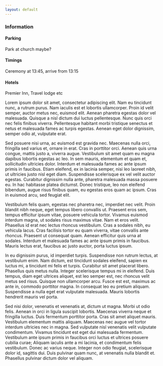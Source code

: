 ```yaml
---
layout: default
---
```


### Information


#### Parking

Park at church maybe?

#### Timings

Ceremony at 13:45, arrive from 13:15

#### Hotels

Premier Inn, Travel lodge etc

Lorem ipsum dolor sit amet, consectetur adipiscing elit. Nam eu tincidunt nunc, a rutrum purus. Nam iaculis est et lobortis ullamcorper. Proin id velit semper, auctor metus nec, euismod elit. Aenean pharetra egestas dolor vel malesuada. Quisque a nisl dictum dui luctus pellentesque. Nunc quis orci nec felis finibus viverra. Pellentesque habitant morbi tristique senectus et netus et malesuada fames ac turpis egestas. Aenean eget dolor dignissim, semper odio at, vulputate erat.

Sed posuere nisi urna, ac euismod est gravida nec. Maecenas nulla orci, fringilla sed varius et, ornare in erat. Cras in porttitor orci. Aenean quis urna congue, mattis justo a, viverra augue. Vestibulum sit amet quam eu magna dapibus lobortis egestas ac leo. In sem mauris, elementum et quam et, sollicitudin ultricies dolor. Interdum et malesuada fames ac ante ipsum primis in faucibus. Etiam eleifend, ex in lacinia semper, nisi leo laoreet nibh, ut ultricies justo nisl eget diam. Suspendisse scelerisque ex vel velit auctor egestas. Curabitur dignissim nulla ante, pharetra malesuada massa posuere eu. In hac habitasse platea dictumst. Donec tristique, leo non eleifend bibendum, augue risus finibus quam, eu egestas eros quam ac ipsum. Cras in euismod arcu, sed feugiat elit.

Vestibulum felis quam, egestas nec pharetra nec, imperdiet nec velit. Proin blandit nibh neque, eget tempus libero convallis ut. Praesent eros sem, tempus efficitur ipsum vitae, posuere vehicula tortor. Vivamus euismod interdum magna, ut sodales risus maximus vitae. Nam et eros velit. Phasellus id erat nec lectus rhoncus vestibulum. Cras a sodales nibh, eu vehicula lacus. Cras facilisis tortor eu quam viverra, vitae convallis ante rhoncus. Praesent ut consequat quam. Aenean efficitur quis urna at sodales. Interdum et malesuada fames ac ante ipsum primis in faucibus. Mauris lectus erat, faucibus ac justo auctor, porta luctus ipsum.

In eu dignissim purus, id imperdiet turpis. Suspendisse non rutrum lectus, at vestibulum enim. Nam dictum, est tincidunt sodales eleifend, sapien ex luctus mi, a tincidunt mi felis et turpis. Curabitur sit amet placerat libero. Phasellus quis metus nulla. Integer scelerisque tempus mi in eleifend. Duis tempus, diam eget ultrices aliquet, est leo semper est, nec rhoncus velit metus sed risus. Quisque non ullamcorper arcu. Fusce est est, maximus ac ante in, commodo porttitor magna. In consequat leo eu pretium aliquam. Suspendisse a nulla eget erat vulputate malesuada. Mauris lobortis hendrerit mauris vel porta.

Sed nisi dolor, venenatis et venenatis at, dictum ut magna. Morbi ut odio felis. Aenean in orci in ligula suscipit lobortis. Maecenas viverra neque et fringilla luctus. Duis fermentum porttitor porta. Cras sit amet aliquet mauris. Vestibulum elementum mattis aliquam. Maecenas nec augue vel tortor interdum ultricies nec in magna. Sed vulputate nisl venenatis velit vulputate condimentum. Vivamus tincidunt est eget dui malesuada fermentum. Vestibulum ante ipsum primis in faucibus orci luctus et ultrices posuere cubilia curae; Aliquam iaculis ante a mi lacinia, et condimentum felis vestibulum. Donec ac varius neque. Integer non odio feugiat, scelerisque dolor id, sagittis dui. Duis pulvinar quam nunc, at venenatis nulla blandit et. Phasellus pulvinar dictum dolor vel aliquam.
